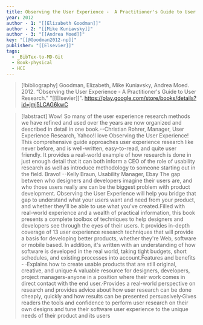 ```yaml
---
title: Observing the User Experience -  A Practitioner's Guide to User Research
year: 2012
author - 1: "[[Elizabeth Goodman]]"
author - 2: "[[Mike Kuniavsky]]"
author - 3: "[[Andrea Moed]]"
key: "[[@Goodman2012-np]]"
publisher: "[[Elsevier]]"
tags:
  - _BibTex-to-MD-Git
  - Book-physical
  - HCI
---
```


> [!bibliography]
> Goodman, Elizabeth, Mike Kuniavsky, Andrea Moed. 2012. “Observing the User Experience -  A Practitioner's Guide to User Research.” "[[Elsevier]]". https://play.google.com/store/books/details?id=jmj5LCAG6kwC

> [!abstract]
> Wow! So many of the user experience research methods we have refined and used over the years are now organized and described in detail in one book.--Christian Rohrer, Manager, User Experience Research, Yahoo!I love Observing the User Experience! This comprehensive guide approaches user experience research like never before, and is well-written, easy-to-read, and quite user friendly. It provides a real-world example of how research is done in just enough detail that it can both inform a CEO of the role of usability research as well as introduce methodology to someone starting out in the field. Bravo! --Kelly Braun, Usability Manager, Ebay The gap between who designers and developers imagine their users are, and who those users really are can be the biggest problem with product development. Observing the User Experience will help you bridge that gap to understand what your users want and need from your product, and whether they'll be able to use what you've created.Filled with real-world experience and a wealth of practical information, this book presents a complete toolbox of techniques to help designers and developers see through the eyes of their users. It provides in-depth coverage of 13 user experience research techniques that will provide a basis for developing better products, whether they're Web, software or mobile based. In addition, it's written with an understanding of how software is developed in the real world, taking tight budgets, short schedules, and existing processes into account.Features and benefits - ·Explains how to create usable products that are still original, creative, and unique·A valuable resource for designers, developers, project managers-anyone in a position where their work comes in direct contact with the end user.·Provides a real-world perspective on research and provides advice about how user research can be done cheaply, quickly and how results can be presented persuasively·Gives readers the tools and confidence to perform user research on their own designs and tune their software user experience to the unique needs of their product and its users